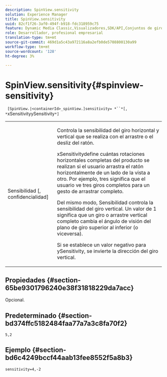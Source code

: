 ```yaml
---
description: SpinView.sensitivity
solution: Experience Manager
title: SpinView.sensitivity
uuid: 82cf1f26-3af0-494f-b918-fdc318959c75
feature: Dynamic Media Classic,Visualizadores,SDK/API,Conjuntos de giros
role: Desarrollador, profesional empresarial
translation-type: tm+mt
source-git-commit: 469d1a5c43a972116a8a2efb0de5708800130a99
workflow-type: tm+mt
source-wordcount: '128'
ht-degree: 3%

---
```



# SpinView.sensitivity{#spinview-sensitivity}

` [SpinView.|<containerId>_spinView.]sensitivity= *``*[, *`xSensitivityySensitivity`*]`

<table id="table_18D47E7C6A2D4D68B94225CB621D5F7C"> 
 <tbody> 
  <tr> 
   <td colname="col1"> <p> <span class="codeph"><span class="varname"> Sensibilidad</span> [,  <span class="varname"> confidencialidad</span>]</span> </p> </td> 
   <td colname="col2"> <p> Controla la sensibilidad del giro horizontal y vertical que se realiza con el arrastre o el desliz del ratón. </p> <p> <span class="codeph"> </span> xSensitivitydefine cuántas rotaciones horizontales completas del producto se realizan si el usuario arrastra el ratón horizontalmente de un lado de la vista a otro. Por ejemplo, tres significa que el usuario ve tres giros completos para un gesto de arrastrar completo. </p> <p>Del mismo modo, <span class="codeph"> Sensibilidad</span> controla la sensibilidad del giro vertical. Un valor de 1 significa que un giro o arrastre vertical completo cambia el ángulo de visión del plano de giro superior al inferior (o viceversa). </p> <p>Si se establece un valor negativo para <span class="codeph"> ySensitivity</span>, se invierte la dirección del giro vertical. </p> </td> 
  </tr> 
 </tbody> 
</table>

## Propiedades {#section-65be9301796240e38f31818229da7acc}

Opcional.

## Predeterminado {#section-bd374ffc5182484faa77a7a3c8fa70f2}

`5,2`

## Ejemplo {#section-bd6c4249bccf44aab13fee8552f5a8b3}

`sensitivity=4,-2`
